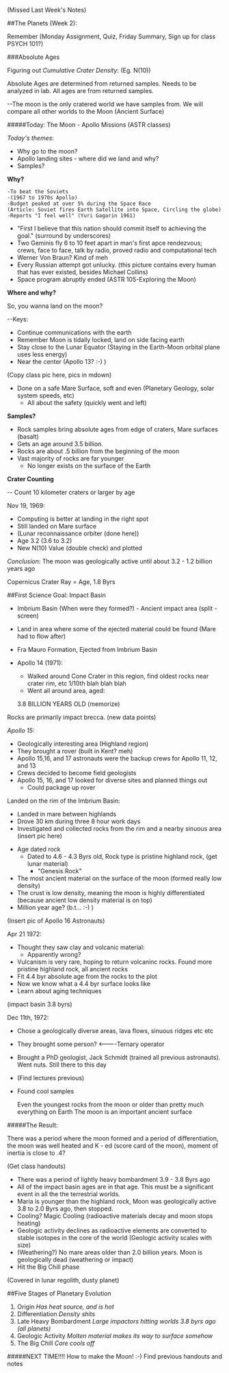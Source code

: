(Missed Last Week's Notes)

##The Planets (Week 2):

Remember (Monday Assignment, Quiz, Friday Summary, Sign up for class PSYCH 101?)

###Absolute Ages

Figuring out _Cumulative Crater Density_: (Eg. N(10))

Absolute Ages are determined from returned samples. Needs to be analyzed in lab. All ages are from returned samples.

--The moon is the only cratered world we have samples from. We will compare all other worlds to the Moon (Ancient Surface)

#####Today: The Moon - Apollo Missions (ASTR classes)

_Today's themes_: 

+ Why go to the moon?
+ Apollo landing sites - where did we land and why?
+ Samples?

**Why?**

    -To beat the Soviets
    -(1967 to 1970s Apollo)
    -Budget peaked at over 5% during the Space Race
    (Article: Soviet fires Earth Satellite into Space, Circling the globe)
    -Reports "I feel well" (Yuri Gagarin 1961)

+ "First I believe that this nation should commit itself to achieving the goal." (surround by underscores)
+ Two Geminis fly 6 to 10 feet apart in man's first apce rendezvous; crews, face to face, talk by radio, proved radio and computational tech
+ Werner Von Braun? Kind of meh
+ Every Russian attempt got unlucky. (this picture contains every human that has ever existed, besides Michael Collins)
+ Space program abruptly ended (ASTR 105-Exploring the Moon)

**Where and why?**

So, you wanna land on the moon?

--Keys:

+ Continue communications with the earth
+ Remember Moon is tidally locked, land on side facing earth
+ Stay close to the Lunar Equator (Staying in the Earth-Moon orbital plane uses less energy)
+ Near the center (Apollo 13? :-) ) 

(Copy class pic here, pics in mdown)

+ Done on a safe Mare Surface, soft and even (Planetary Geology, solar system speeds, etc)
    * All about the safety (quickly went and left)

**Samples?**

- Rock samples bring absolute ages from edge of craters, Mare surfaces (basalt)
- Gets an age around 3.5 billion.
- Rocks are about .5 billion from the beginning of the moon
- Vast majority of rocks are far younger
    + No longer exists on the surface of the Earth

**Crater Counting**

-- Count 10 kilometer craters or larger by age

Nov 19, 1969:

- Computing is better at landing in the right spot 
- Still landed on Mare surface
- (Lunar reconnaissance orbiter (done here))
- Age 3.2 (3.6 to 3.2)
- New N(10) Value (double check) and plotted

_Conclusion_: The moon was geologically active until about 3.2 - 1.2 billion years ago

Copernicus Crater Ray = Age, 1.8 Byrs 

##First Science Goal: Impact Basin 

- Imbrium Basin (When were they formed?) - Ancient impact area (split - screen)
- Land in area where some of the ejected material could be found (Mare had to flow after)
- Fra Mauro Formation, Ejected from Imbrium Basin
- Apollo 14 (1971):
    + Walked around Cone Crater in this region, find oldest rocks near crater rim, etc 1/10th blah blah blah
    + Went all around area, aged:

    3.8 BILLION YEARS OLD (memorize)

Rocks are primarily impact brecca. (new data points)

*Apollo 15:*

- Geologically interesting area (Highland region)
- They brought a rover (built in Kent? meh)
- Apollo 15,16, and 17 astronauts were the backup crews for Apollo 11, 12, and 13
- Crews decided to become field geologists
- Apollo 15, 16, and 17 looked for diverse sites and planned things out
    + Could package up rover

Landed on the rim of the Imbrium Basin:
+ Landed in mare between highlands
+ Drove 30 km during three 8 hour work days
+ Investigated and collected rocks from the rim and a nearby sinuous area (insert pic here)

- Age dated rock
    + Dated to 4.6 - 4.3 Byrs old, Rock type is pristine highland rock, (get lunar material) 
        * "Genesis Rock"
- The most ancient material on the surface of the moon (formed really low density)
- The crust is low density, meaning the moon is highly differentiated (because ancient low density material is on top)
- Million year age? (b.t... :-) )

(Insert pic of Apollo 16 Astronauts)

Apr 21 1972:
    
+ Thought they saw clay and volcanic material:
    * Apparently wrong?
+ Vulcanism is very rare, hoping to return volcaninc rocks. Found more pristine highland rock, all ancient rocks
+ Fit 4.4 byr absolute age from the rocks to the plot
+ Now we know what a 4.4 byr surface looks like
+ Learn about aging techniques

(impact basin 3.8 byrs)

Dec 11th, 1972:

+ Chose a geologically diverse areas, lava flows, sinuous ridges etc etc
+ They brought some person? <----Ternary operator
+ Brought a PhD geologist, Jack Schmidt (trained all previous astronauts). Went nuts. Still there to this day
+ (Find lectures previous)
+ Found cool samples

    Even the youngest rocks from the moon or older than pretty much everything on Earth
    The moon is an important ancient surface

#####The Result:

There was a period where the moon formed and a period of differentiation, the moon was well heated and K - ed (score card of the moon), moment of inertia is close to .4?

(Get class handouts)

- There was a period of lightly heavy bombardment 3.9 - 3.8 Byrs ago
- All of the impact basin ages are in that age. This must be a significant event in all the the terrestrial worlds.
- Maria is younger than the highland rock, Moon was geologically active 3.8 to 2.0 Byrs ago, then stopped.
- Cooling? Magic Cooling (radioactive materials decay and moon stops heating)
- Geologic activity declines as radioactive elements are converted to stable isotopes in the core of the world (Geologic activity scales with size)
- (Weathering?) No mare areas older than 2.0 billion years. Moon is geologically dead (weathering or impact)
- Hit the Big Chill phase

(Covered in lunar regolith, dusty planet)

##Five Stages of Planetary Evolution

1. Origin *Has heat source, and is hot*
2. Differentiation *Density shits*
3. Late Heavy Bombardment *Large impactors hitting worlds 3.8 byrs ago (all planets)*
4. Geologic Activity *Molten material makes its way to surface somehow*
5. The Big Chill *Core cools off*


#####NEXT TIME!!!! How to make the Moon! :-) Find previous handouts and notes






